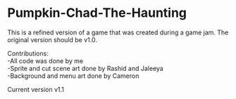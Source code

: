 # Pumpkin-Chad-The-Haunting
This is a refined version of a game that was created during a game jam. The original version should be v1.0.

Contributions:  
-All code was done by me  
-Sprite and cut scene art done by Rashid and Jaleeya    
-Background and menu art done by Cameron  

Current version v1.1

